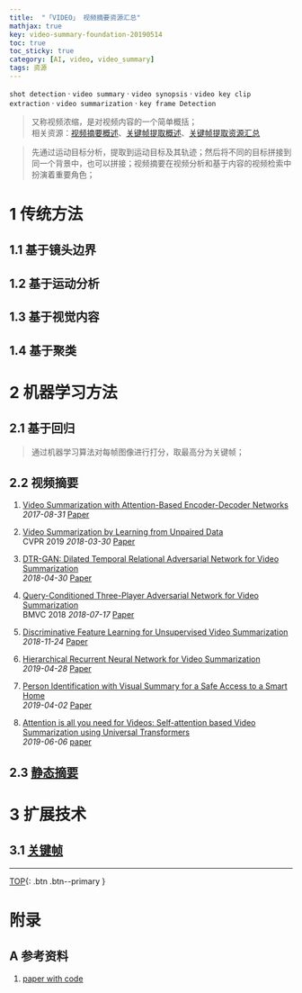 ```yaml
---
title:  "「VIDEO」 视频摘要资源汇总"
mathjax: true
key: video-summary-foundation-20190514
toc: true
toc_sticky: true
category: [AI, video, video_summary]
tags: 资源
---
```

<span id='head'></span>
`shot detection` · `video summary` · `video synopsis` · `video key clip extraction` · `video summarization` · `key frame Detection`   

>又称视频浓缩，是对视频内容的一个简单概括；       
相关资源：[视频摘要概述](/ai/video/video_summary/survey)、[关键帧提取概述](/ai/video/key_frame/survey)、[关键帧提取资源汇总](/ai/video/key_frame/foundation)     


<!--more-->

>先通过运动目标分析，提取到运动目标及其轨迹；然后将不同的目标拼接到同一个背景中，也可以拼接；视频摘要在视频分析和基于内容的视频检索中扮演着重要角色；    



# 1 传统方法
## 1.1 基于镜头边界

## 1.2 基于运动分析

## 1.3 基于视觉内容

## 1.4 基于聚类


# 2 机器学习方法

## 2.1 基于回归
>通过机器学习算法对每帧图像进行打分，取最高分为关键帧；   

## 2.2 视频摘要

1. [Video Summarization with Attention-Based Encoder-Decoder Networks](http://cn.arxiv.org/abs/1708.09545)   
*2017-08-31* [Paper](https://arxiv.org/abs/1708.09545)   

1. [Video Summarization by Learning from Unpaired Data](http://cn.arxiv.org/abs/1805.12174)   
CVPR 2019 *2018-03-30* [Paper](https://arxiv.org/abs/1805.12174)   

1. [DTR-GAN: Dilated Temporal Relational Adversarial Network for Video Summarization](http://cn.arxiv.org/abs/1804.11228)   
*2018-04-30* [Paper](https://arxiv.org/abs/1804.11228)   

1. [Query-Conditioned Three-Player Adversarial Network for Video Summarization](http://cn.arxiv.org/abs/1807.06677)   
BMVC 2018 *2018-07-17* [Paper](https://arxiv.org/abs/1807.06677)   

1. [Discriminative Feature Learning for Unsupervised Video Summarization](http://cn.arxiv.org/abs/1811.09791)   
*2018-11-24* [Paper](https://arxiv.org/abs/1811.09791)    

1. [Hierarchical Recurrent Neural Network for Video Summarization](http://cn.arxiv.org/abs/1904.12251)   
*2019-04-28* [Paper](https://arxiv.org/abs/1904.12251)   

1. [Person Identification with Visual Summary for a Safe Access to a Smart Home](http://cn.arxiv.org/abs/1904.01178)   
*2019-04-02* [Paper](https://arxiv.org/abs/1904.01178)   

1. [Attention is all you need for Videos: Self-attention based Video Summarization using Universal Transformers](http://cn.arxiv.org/abs/1906.02792)   
*2019-06-06* [paper](https://arxiv.org/abs/1906.02792)    


## 2.3 [静态摘要](/ai/video/key_frame/foundation)

# 3 扩展技术
## 3.1 [关键帧](/ai/video/key_frame/foundation#53-视频摘要)    




-------------------  
[TOP](#head){: .btn .btn--primary }



# 附录
## A 参考资料
1. [paper with code](https://paperswithcode.com/task/video-summarization/codeless)    
